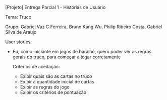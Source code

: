 [Projeto] Entrega Parcial 1 - Histórias de Usuário

Tema: Truco

Grupo: Gabriel Vaz C.Ferreira, Bruno Kang Wu, Philip Ribeiro Costa, Gabriel Silva de Araujo


User stories:

- Eu, como iniciante em jogos de baralho, quero poder ver as regras gerais do truco, para começar a jogar corretamente 

  Critérios de aceitação:
  - Exibir quais são as cartas no truco
  - Exibir a quantidade inicial de cartas
  - Exibir as regras do jogo
  - Exibir os critérios de pontuação

